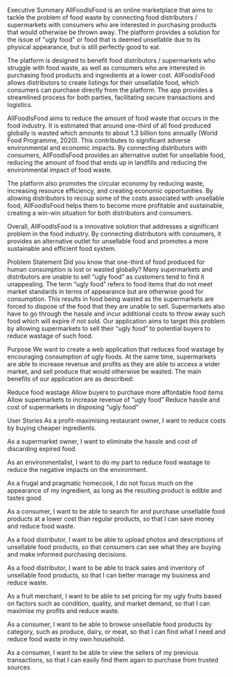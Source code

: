 Executive Summary
AllFoodIsFood is an online marketplace that aims to tackle the problem of food waste by connecting food distributors / supermarkets with consumers who are interested in purchasing products that would otherwise be thrown away. The platform provides a solution for the issue of "ugly food" or food that is deemed unsellable due to its physical appearance, but is still perfectly good to eat.

The platform is designed to benefit food distributors / supermarkets who struggle with food waste, as well as consumers who are interested in purchasing food products and ingredients at a lower cost. AllFoodIsFood allows distributors to create listings for their unsellable food, which consumers can purchase directly from the platform. The app provides a streamlined process for both parties, facilitating secure transactions and logistics.

AllFoodIsFood aims to reduce the amount of food waste that occurs in the food industry. It is estimated that around one-third of all food produced globally is wasted which amounts to about 1.3 billion tons annually (World Food Programme, 2020). This contributes to significant adverse environmental and economic impacts. By connecting distributors with consumers, AllFoodIsFood provides an alternative outlet for unsellable food, reducing the amount of food that ends up in landfills and reducing the environmental impact of food waste.

The platform also promotes the circular economy by reducing waste, increasing resource efficiency, and creating economic opportunities. By allowing distributors to recoup some of the costs associated with unsellable food, AllFoodIsFood helps them to become more profitable and sustainable, creating a win-win situation for both distributors and consumers.

Overall, AllFoodIsFood is a innovative solution that addresses a significant problem in the food industry. By connecting distributors with consumers, it provides an alternative outlet for unsellable food and promotes a more sustainable and efficient food system.

Problem Statement
Did you know that one-third of food produced for human consumption is lost or wasted globally? Many supermarkets and distributors are unable to sell “ugly food” as customers tend to find it unappealing. The term “ugly food” refers to food items that do not meet market standards in terms of appearance but are otherwise good for consumption. This results in food being wasted as the supermarkets are forced to dispose of the food that they are unable to sell. Supermarkets also have to go through the hassle and incur additional costs to throw away such food which will expire if not sold. Our application aims to target this problem by allowing supermarkets to sell their “ugly food” to potential buyers to reduce wastage of such food.

Purpose
We want to create a web application that reduces food wastage by encouraging consumption of ugly foods. At the same time, supermarkets are able to increase revenue and profits as they are able to access a wider market, and sell produce that would otherwise be wasted. The main benefits of our application are as described: 

Reduce food wastage
Allow buyers to purchase more affordable food items
Allow supermarkets to increase revenue of “ugly food”
Reduce hassle and cost of supermarkets in disposing “ugly food”

User Stories
As a profit-maximising restaurant owner, I want to reduce costs by buying cheaper ingredients.

As a supermarket owner, I want to eliminate the hassle and cost of discarding expired food.

As an environmentalist, I want to do my part to reduce food wastage to reduce the negative impacts on the environment.

As a frugal and pragmatic homecook, I do not focus much on the appearance of my ingredient, as long as the resulting product is edible and tastes good.

As a consumer, I want to be able to search for and purchase unsellable food products at a lower cost than regular products, so that I can save money and reduce food waste.

As a food distributor, I want to be able to upload photos and descriptions of unsellable food products, so that consumers can see what they are buying and make informed purchasing decisions.

As a food distributor, I want to be able to track sales and inventory of unsellable food products, so that I can better manage my business and reduce waste.

As a fruit merchant, I want to be able to set pricing for my ugly fruits based on factors such as condition, quality, and market demand, so that I can maximise my profits and reduce waste.

As a consumer, I want to be able to browse unsellable food products by category, such as produce, dairy, or meat, so that I can find what I need and reduce food waste in my own household.

As a consumer, I want to be able to view the sellers of my previous transactions, so that I can easily find them again to purchase from trusted sources
